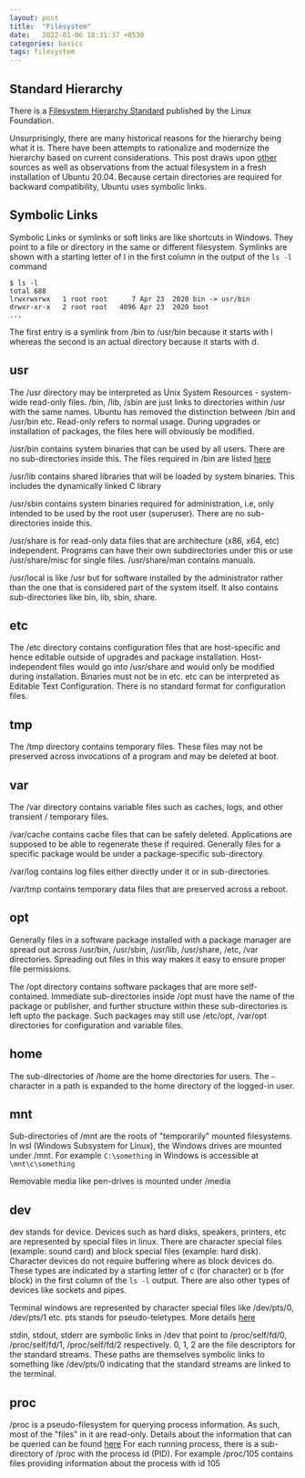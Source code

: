 ```yaml
---
layout: post
title:  "Filesystem"
date:   2022-01-06 18:31:37 +0530
categories: basics
tags: filesystem
---
```

## Standard Hierarchy

There is a [Filesystem Hierarchy Standard](https://refspecs.linuxfoundation.org/FHS_3.0/fhs/index.html) published by the Linux Foundation.

Unsurprisingly, there are many historical reasons for the hierarchy being what it is. There have been attempts to rationalize and modernize the hierarchy based on current considerations. This post draws upon [other](https://askubuntu.com/a/135679) sources as well as observations from the actual filesystem in a fresh installation of Ubuntu 20.04. Because certain directories are required for backward compatibility, Ubuntu uses symbolic links.

## Symbolic Links

Symbolic Links or symlinks or soft links are like shortcuts in Windows. They point to a file or directory in the same or different filesystem. Symlinks are shown with a starting letter of l in the first column in the output of the `ls -l` command

```
$ ls -l
total 688
lrwxrwxrwx   1 root root      7 Apr 23  2020 bin -> usr/bin
drwxr-xr-x   2 root root   4096 Apr 23  2020 boot
...
```
The first entry is a symlink from /bin to /usr/bin because it starts with l whereas the second is an actual directory because it starts with d.

## usr

The /usr directory may be interpreted as Unix System Resources - system-wide read-only files. /bin, /lib, /sbin are just links to directories within /usr with the same names. Ubuntu has removed the distinction between /bin and /usr/bin etc. Read-only refers to normal usage. During upgrades or installation of packages, the files here will obviously be modified.

/usr/bin contains system binaries that can be used by all users. There are no sub-directories inside this. The files required in /bin are listed [here](https://refspecs.linuxfoundation.org/FHS_3.0/fhs/ch03s04.html)

/usr/lib contains shared libraries that will be loaded by system binaries. This includes the dynamically linked C library

/usr/sbin contains system binaries required for administration, i.e, only intended to be used by the root user (superuser). There are no sub-directories inside this.

/usr/share is for read-only data files that are architecture (x86, x64, etc) independent. Programs can have their own subdirectories under this or use /usr/share/misc for single files. /usr/share/man contains manuals.

/usr/local is like /usr but for software installed by the administrator rather than the one that is considered part of the system itself. It also contains sub-directories like bin, lib, sbin, share.

## etc

The /etc directory contains configuration files that are host-specific and hence editable outside of upgrades and package installation. Host-independent files would go into /usr/share and would only be modified during installation. Binaries must not be in etc. etc can be interpreted as Editable Text Configuration. There is no standard format for configuration files.

## tmp

The /tmp directory contains temporary files. These files may not be preserved across invocations of a program and may be deleted at boot.

## var

The /var directory contains variable files such as caches, logs, and other transient / temporary files.

/var/cache contains cache files that can be safely deleted. Applications are supposed to be able to regenerate these if required. Generally files for a specific package would be under a package-specific sub-directory.

/var/log contains log files either directly under it or in sub-directories.

/var/tmp contains temporary data files that are preserved across a reboot.

## opt

Generally files in a software package installed with a package manager are spread out across /usr/bin, /usr/sbin, /usr/lib, /usr/share, /etc, /var directories. Spreading out files in this way makes it easy to ensure proper file permissions.

The /opt directory contains software packages that are more self-contained. Immediate sub-directories inside /opt must have the name of the package or publisher, and further structure within these sub-directories is left upto the package. Such packages may still use /etc/opt, /var/opt directories for configuration and variable files.

## home

The sub-directories of /home are the home directories for users. The `~` character in a path is expanded to the home directory of the logged-in user.

## mnt

Sub-directories of /mnt are the roots of "temporarily" mounted filesystems. In wsl (Windows Subsystem for Linux), the Windows drives are mounted under /mnt. For example `C:\something` in Windows is accessible at `\mnt\c\something`

Removable media like pen-drives is mounted under /media

## dev

dev stands for device. Devices such as hard disks, speakers, printers, etc are represented by special files in linux. There are character special files (example: sound card) and block special files (example: hard disk). Character devices do not require buffering where as block devices do. These types are indicated by a starting letter of c (for character) or b (for block) in the first column of the `ls -l` output. There are also other types of devices like sockets and pipes.

Terminal windows are represented by character special files like /dev/pts/0, /dev/pts/1 etc. pts stands for pseudo-teletypes. More details [here](https://www.howtogeek.com/428174/what-is-a-tty-on-linux-and-how-to-use-the-tty-command/)

stdin, stdout, stderr are symbolic links in /dev that point to /proc/self/fd/0, /proc/self/fd/1, /proc/self/fd/2 respectively. 0, 1, 2 are the file descriptors for the standard streams. These paths are themselves symbolic links to something like /dev/pts/0 indicating that the standard streams are linked to the terminal.

## proc

/proc is a pseudo-filesystem for querying process information. As such, most of the "files" in it are read-only. Details about the information that can be queried can be found [here](https://manpages.ubuntu.com/manpages/xenial/man5/proc.5.html)
For each running process, there is a sub-directory of /proc with the process id (PID). For example /proc/105 contains files providing information about the process with id 105
